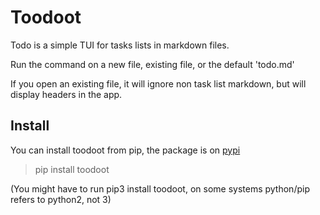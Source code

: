 # Toodoot

Todo is a simple TUI for tasks lists in markdown files.

Run the command on a new file, existing file, or the default 'todo.md'

If you open an existing file, it will ignore non task list markdown, but will display headers in the app.

## Install
You can install toodoot from pip, the package is on [pypi](https://pypi.org/project/toodoot/)

> pip install toodoot

(You might have to run pip3 install toodoot, on some systems python/pip refers to python2, not 3)
